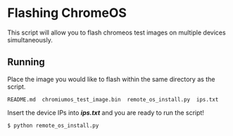 # Flashing ChromeOS

This script will allow you to flash chromeos test images on multiple devices simultaneously.

## Running

Place the image you would like to flash within the same directory as the script.

```
README.md  chromiumos_test_image.bin  remote_os_install.py  ips.txt
```

Insert the device IPs into *__ips.txt__* and you are ready to run the script!

```
$ python remote_os_install.py
```




